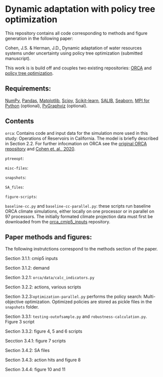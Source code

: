# Dynamic adaptation with policy tree optimization

This repository contains all code corresponding to methods and figure generation in the following paper:

Cohen, J.S. & Herman, J.D., Dynamic adaptation of water resources systems under uncertainty using policy tree optimization (submitted manuscript).

This work is is build off and couples two existing repositories: [ORCA](https://github.com/jscohen4/orca) and [policy tree optimization](https://github.com/jdherman/ptreeopt). 

## Requirements:
[NumPy](http://www.numpy.org/), [Pandas](http://pandas.pydata.org/), [Matplotlib](http://matplotlib.org/), [Scipy](http://www.scipy.org/), [Scikit-learn](http://scikit-learn.org/), [SALIB](https://github.com/SALib/SALib), [Seaborn](https://seaborn.pydata.org/), [MPI for Python](https://mpi4py.readthedocs.io/en/stable/) (optional), [PyGraphviz](https://pygraphviz.github.io/) (optional).

## Contents
`orca`: Contains code and input data for the simulation more used in this study: Operations of Reservoirs in California. The model is briefly described in Section 2.2. For further infocmation on ORCA see the [original ORCA repository](https://github.com/jscohen4/orca) and [Cohen et. al., 2020](https://ascelibrary.org/doi/10.1061/%28ASCE%29WR.1943-5452.0001300).

`ptreeopt`:

`misc-files`:

`snapshots`:

`SA_files`:

`figure-scripts`:

`baseline-cc.py` and `baseline-cc-parallel.py`: these scripts run baseline ORCA climate simulations, either locally on one processor or in parallel on 97 processors. The initially formated climate projection data must first be downloaded from the [orca_cmip5_inputs](https://github.com/jscohen4/orca_cmip5_inputs) repository. 

## Paper methods and figures:
The following instrutctions correspond to the methods section of the paper.

Section 3.1.1: cmip5 inputs

Section 3.1.2: demand

Section 3.2.1: `orca/data/calc_indicators.py`

Section 3.2.2: actions, various scripts

Section 3.2.3:`optimization-parallel.py` performs the policy search: Multi-objective optimization. Optimized policies are stored as pickle files in the `snapshots` folder.

Section 3.3.1: `testing-outofsample.py` and `robustness-calculation.py`. Figure 3 script

Section 3.3.2: figure 4, 5 and 6 scripts

Secction 3.4.1: figure 7 scripts

Section 3.4.2: SA files

Section 3.4.3: action hits and figure 8

Section 3.4.4: figure 10 and 11
